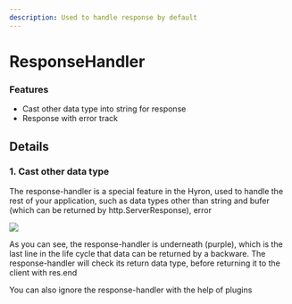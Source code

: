 ```yaml
---
description: Used to handle response by default
---
```


# ResponseHandler

### Features

* Cast other data type into string for response
* Response with error track

## Details

### 1. Cast other data type

The response-handler is a special feature in the Hyron, used to handle the rest of your application, such as data types other than string and bufer \(which can be returned by http.ServerResponse\), error

![](https://github.com/hyron-group/reference/tree/33469e15725bea72efb6761034783301129bdce7/ecosystem/res/service-life-circle.short.png)

As you can see, the response-handler is underneath \(purple\), which is the last line in the life cycle that data can be returned by a backware. The response-handler will check its return data type, before returning it to the client with res.end

You can also ignore the response-handler with the help of plugins

